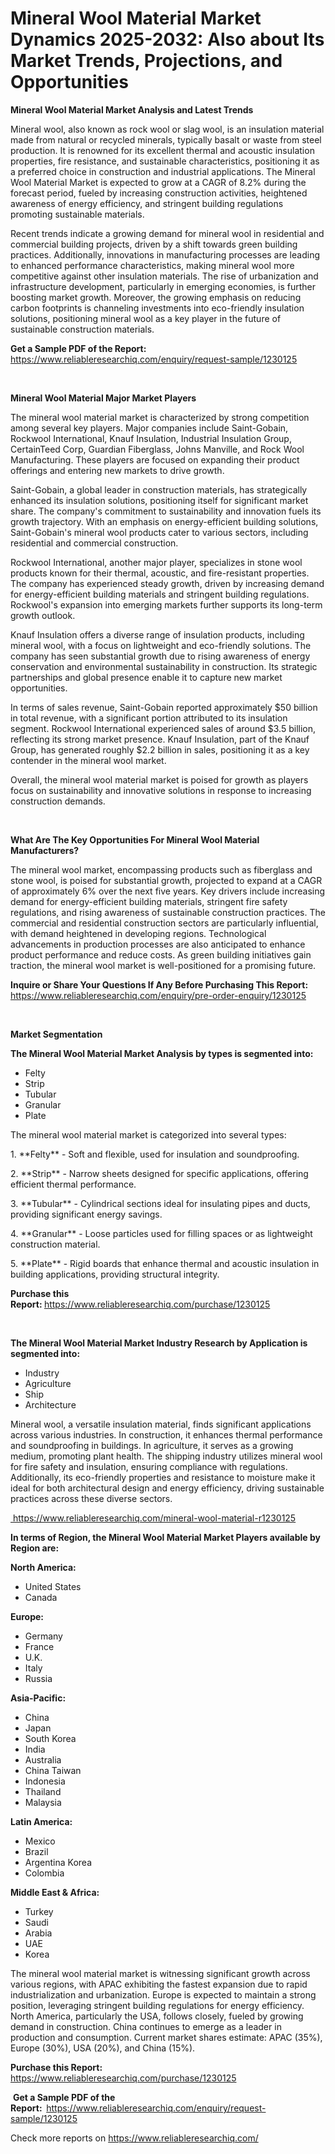 <p><h1>Mineral Wool Material Market Dynamics 2025-2032: Also about Its Market Trends, Projections, and Opportunities</h1></p><p><strong>Mineral Wool Material Market Analysis and Latest Trends</strong></p>
<p><p>Mineral wool, also known as rock wool or slag wool, is an insulation material made from natural or recycled minerals, typically basalt or waste from steel production. It is renowned for its excellent thermal and acoustic insulation properties, fire resistance, and sustainable characteristics, positioning it as a preferred choice in construction and industrial applications. The Mineral Wool Material Market is expected to grow at a CAGR of 8.2% during the forecast period, fueled by increasing construction activities, heightened awareness of energy efficiency, and stringent building regulations promoting sustainable materials.</p><p>Recent trends indicate a growing demand for mineral wool in residential and commercial building projects, driven by a shift towards green building practices. Additionally, innovations in manufacturing processes are leading to enhanced performance characteristics, making mineral wool more competitive against other insulation materials. The rise of urbanization and infrastructure development, particularly in emerging economies, is further boosting market growth. Moreover, the growing emphasis on reducing carbon footprints is channeling investments into eco-friendly insulation solutions, positioning mineral wool as a key player in the future of sustainable construction materials.</p></p>
<p><strong>Get a Sample PDF of the Report:&nbsp;</strong> <a href="https://www.reliableresearchiq.com/enquiry/request-sample/1230125?utm_campaign=2469&utm_medium=2&utm_source=Github&utm_content=ia&utm_term=31032025&utm_id=mineral-wool-material">https://www.reliableresearchiq.com/enquiry/request-sample/1230125</a></p>
<p>&nbsp;</p>
<p><strong>Mineral Wool Material Major Market Players</strong></p>
<p><p>The mineral wool material market is characterized by strong competition among several key players. Major companies include Saint-Gobain, Rockwool International, Knauf Insulation, Industrial Insulation Group, CertainTeed Corp, Guardian Fiberglass, Johns Manville, and Rock Wool Manufacturing. These players are focused on expanding their product offerings and entering new markets to drive growth.</p><p>Saint-Gobain, a global leader in construction materials, has strategically enhanced its insulation solutions, positioning itself for significant market share. The company's commitment to sustainability and innovation fuels its growth trajectory. With an emphasis on energy-efficient building solutions, Saint-Gobain's mineral wool products cater to various sectors, including residential and commercial construction.</p><p>Rockwool International, another major player, specializes in stone wool products known for their thermal, acoustic, and fire-resistant properties. The company has experienced steady growth, driven by increasing demand for energy-efficient building materials and stringent building regulations. Rockwool's expansion into emerging markets further supports its long-term growth outlook.</p><p>Knauf Insulation offers a diverse range of insulation products, including mineral wool, with a focus on lightweight and eco-friendly solutions. The company has seen substantial growth due to rising awareness of energy conservation and environmental sustainability in construction. Its strategic partnerships and global presence enable it to capture new market opportunities.</p><p>In terms of sales revenue, Saint-Gobain reported approximately $50 billion in total revenue, with a significant portion attributed to its insulation segment. Rockwool International experienced sales of around $3.5 billion, reflecting its strong market presence. Knauf Insulation, part of the Knauf Group, has generated roughly $2.2 billion in sales, positioning it as a key contender in the mineral wool market.</p><p>Overall, the mineral wool material market is poised for growth as players focus on sustainability and innovative solutions in response to increasing construction demands.</p></p>
<p>&nbsp;</p>
<p><strong>What Are The Key Opportunities For Mineral Wool Material Manufacturers?</strong></p>
<p><p>The mineral wool market, encompassing products such as fiberglass and stone wool, is poised for substantial growth, projected to expand at a CAGR of approximately 6% over the next five years. Key drivers include increasing demand for energy-efficient building materials, stringent fire safety regulations, and rising awareness of sustainable construction practices. The commercial and residential construction sectors are particularly influential, with demand heightened in developing regions. Technological advancements in production processes are also anticipated to enhance product performance and reduce costs. As green building initiatives gain traction, the mineral wool market is well-positioned for a promising future.</p></p>
<p><strong>Inquire or Share Your Questions If Any Before Purchasing This Report:</strong> <a href="https://www.reliableresearchiq.com/enquiry/pre-order-enquiry/1230125?utm_campaign=2469&utm_medium=2&utm_source=Github&utm_content=ia&utm_term=31032025&utm_id=mineral-wool-material">https://www.reliableresearchiq.com/enquiry/pre-order-enquiry/1230125</a></p>
<p>&nbsp;</p>
<p><strong>Market Segmentation</strong></p>
<p><strong>The Mineral Wool Material Market Analysis by types is segmented into:</strong></p>
<p><ul><li>Felty</li><li>Strip</li><li>Tubular</li><li>Granular</li><li>Plate</li></ul></p>
<p><p>The mineral wool material market is categorized into several types: </p><p>1. **Felty** - Soft and flexible, used for insulation and soundproofing.</p><p>2. **Strip** - Narrow sheets designed for specific applications, offering efficient thermal performance.</p><p>3. **Tubular** - Cylindrical sections ideal for insulating pipes and ducts, providing significant energy savings.</p><p>4. **Granular** - Loose particles used for filling spaces or as lightweight construction material.</p><p>5. **Plate** - Rigid boards that enhance thermal and acoustic insulation in building applications, providing structural integrity.</p></p>
<p><strong>Purchase this Report:&nbsp;</strong><a href="https://www.reliableresearchiq.com/purchase/1230125?utm_campaign=2469&utm_medium=2&utm_source=Github&utm_content=ia&utm_term=31032025&utm_id=mineral-wool-material">https://www.reliableresearchiq.com/purchase/1230125</a></p>
<p>&nbsp;</p>
<p><strong>The Mineral Wool Material Market Industry Research by Application is segmented into:</strong></p>
<p><ul><li>Industry</li><li>Agriculture</li><li>Ship</li><li>Architecture</li></ul></p>
<p><p>Mineral wool, a versatile insulation material, finds significant applications across various industries. In construction, it enhances thermal performance and soundproofing in buildings. In agriculture, it serves as a growing medium, promoting plant health. The shipping industry utilizes mineral wool for fire safety and insulation, ensuring compliance with regulations. Additionally, its eco-friendly properties and resistance to moisture make it ideal for both architectural design and energy efficiency, driving sustainable practices across these diverse sectors.</p></p>
<p><a href="https://www.reliableresearchiq.com/mineral-wool-material-r1230125?utm_campaign=2469&utm_medium=2&utm_source=Github&utm_content=ia&utm_term=31032025&utm_id=mineral-wool-material">&nbsp;https://www.reliableresearchiq.com/mineral-wool-material-r1230125</a></p>
<p><strong>In terms of Region, the Mineral Wool Material Market Players available by Region are:</strong></p>
<p>
    <p> <strong> North America: </strong>
        <ul>
            <li>United States</li>
            <li>Canada</li>
        </ul>
        </p> 
    <p> <strong> Europe: </strong>
        <ul>
            <li>Germany</li>
            <li>France</li>
            <li>U.K.</li>
            <li>Italy</li>
            <li>Russia</li>
        </ul>
        </p> 
    <p> <strong> Asia-Pacific: </strong>
        <ul>
            <li>China</li>
            <li>Japan</li>
            <li>South Korea</li>
            <li>India</li>
            <li>Australia</li>
            <li>China Taiwan</li>
            <li>Indonesia</li>
            <li>Thailand</li>
            <li>Malaysia</li>
        </ul>
        </p> 
    <p> <strong> Latin America: </strong>
        <ul>
            <li>Mexico</li>
            <li>Brazil</li>
            <li>Argentina Korea</li>
            <li>Colombia</li>
        </ul>
        </p> 
    <p> <strong> Middle East & Africa: </strong>
        <ul>
            <li>Turkey</li>
            <li>Saudi</li>
            <li>Arabia</li>
            <li>UAE</li>
            <li>Korea</li>
        </ul>
    </p>
    </p>
<p><p>The mineral wool material market is witnessing significant growth across various regions, with APAC exhibiting the fastest expansion due to rapid industrialization and urbanization. Europe is expected to maintain a strong position, leveraging stringent building regulations for energy efficiency. North America, particularly the USA, follows closely, fueled by growing demand in construction. China continues to emerge as a leader in production and consumption. Current market shares estimate: APAC (35%), Europe (30%), USA (20%), and China (15%).</p></p>
<p><strong>Purchase this Report: </strong><a href="https://www.reliableresearchiq.com/purchase/1230125?utm_campaign=2469&utm_medium=2&utm_source=Github&utm_content=ia&utm_term=31032025&utm_id=mineral-wool-material">https://www.reliableresearchiq.com/purchase/1230125</a></p>
<p>&nbsp;<strong>Get a Sample PDF of the Report:&nbsp;&nbsp;</strong><a href="https://www.reliableresearchiq.com/enquiry/request-sample/1230125?utm_campaign=2469&utm_medium=2&utm_source=Github&utm_content=ia&utm_term=31032025&utm_id=mineral-wool-material">https://www.reliableresearchiq.com/enquiry/request-sample/1230125</a></p>
<p><strong></strong></p>
<p>Check more reports on <a href="https://www.reliableresearchiq.com/?utm_campaign=2469&utm_medium=2&utm_source=Github&utm_content=ia&utm_term=31032025&utm_id=mineral-wool-material">https://www.reliableresearchiq.com/</a></p>